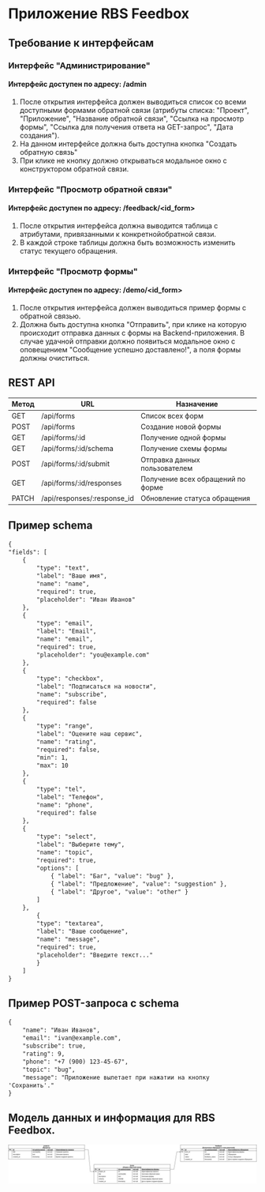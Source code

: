 # Приложение RBS Feedbox
## Требование к интерфейсам

### Интерфейс "Администрирование"
#### Интерфейс доступен по адресу: /admin
1. После открытия интерфейса должен выводиться список со всеми доступными формами обратной связи (атрибуты списка: "Проект", "Приложение", "Название обратной связи", "Ссылка на просмотр формы", "Ссылка для получения ответа на GET-запрос", "Дата создания").
2. На данном интерфейсе должна быть доступна кнопка "Создать обратную связь"
3. При клике не кнопку должно открываться модальное окно с конструктором обратной связи.

### Интерфейс "Просмотр обратной связи"
#### Интерфейс доступен по адресу: /feedback/<id_form>
1. После открытия интерфейса должна выводится таблица с атрибутами, привязанными к конкретнойобратной связи.
2. В каждой строке таблицы должна быть возможность изменить статус текущего обращения.

### Интерфейс "Просмотр формы"
#### Интерфейс доступен по адресу: /demo/<id_form>
1. После открытия интерфейса должен выводиться пример формы с обратной связью.
2. Должна быть доступна кнопка "Отправить", при клике на которую происходит отправка данных с формы на Backend-приложения. В случае удачной отправки должно появиться модальное окно с оповещением "Сообщение успешно доставлено!", а поля формы должны очиститься.

## REST API
Метод | URL                         | Назначение 
------|-----------------------------|-------------
GET   | /api/forms                  | Список всех форм
POST  | /api/forms                  | Создание новой формы
GET   | /api/forms/:id              | Получение одной формы
GET   | /api/forms/:id/schema       | Получение схемы формы
POST  | /api/forms/:id/submit       | Отправка данных пользователем
GET   | /api/forms/:id/responses    | Получение всех обращений по форме
PATCH | /api/responses/:response_id | Обновление статуса обращения

## Пример schema

```
{
"fields": [
    {
        "type": "text",
        "label": "Ваше имя",
        "name": "name",
        "required": true,
        "placeholder": "Иван Иванов"
    },
    {
        "type": "email",
        "label": "Email",
        "name": "email",
        "required": true,
        "placeholder": "you@example.com"
    },
    {
        "type": "checkbox",
        "label": "Подписаться на новости",
        "name": "subscribe",
        "required": false
    },
    {
        "type": "range",
        "label": "Оцените наш сервис",
        "name": "rating",
        "required": false,
        "min": 1,
        "max": 10
    },
    {
        "type": "tel",
        "label": "Телефон",
        "name": "phone",
        "required": false
    },
    {
        "type": "select",
        "label": "Выберите тему",
        "name": "topic",
        "required": true,
        "options": [
            { "label": "Баг", "value": "bug" },
            { "label": "Предложение", "value": "suggestion" },
            { "label": "Другое", "value": "other" }
        ]
    },
        {
        "type": "textarea",
        "label": "Ваше сообщение",
        "name": "message",
        "required": true,
        "placeholder": "Введите текст..."
        }
    ]
}
```

## Пример POST-запроса с schema
```
{
    "name": "Иван Иванов",
    "email": "ivan@example.com",
    "subscribe": true,
    "rating": 9,
    "phone": "+7 (900) 123-45-67",
    "topic": "bug",
    "message": "Приложение вылетает при нажатии на кнопку 'Сохранить'."
}
```

## Модель данных и информация для RBS Feedbox.
![Model](https://github.com/pupiba/feedbox/raw/main/image.jpg)
